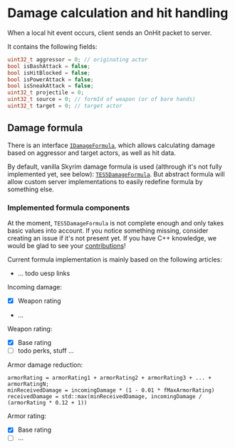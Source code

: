 # Damage calculation and hit handling

When a local hit event occurs, client sends an OnHit packet to server.

It contains the following fields:
```c++
uint32_t aggressor = 0; // originating actor
bool isBashAttack = false;
bool isHitBlocked = false;
bool isPowerAttack = false;
bool isSneakAttack = false;
uint32_t projectile = 0;
uint32_t source = 0; // formId of weapon (or of bare hands)
uint32_t target = 0; // target actor
```

## Damage formula

There is an interface
[`IDamageFormula`](https://github.com/skyrim-multiplayer/skymp/blob/main/skymp5-server/cpp/server_guest_lib/formulas/IDamageFormula.h),
which allows calculating damage based on aggressor and target actors, as well as hit data.

By default, vanilla Skyrim damage formula is used (althrough it's not fully
implemented yet, see below):
[`TES5DamageFormula`](https://github.com/skyrim-multiplayer/skymp/blob/main/skymp5-server/cpp/server_guest_lib/formulas/TES5DamageFormula.cpp).
But abstract formula will allow custom server implementations to easily redefine
formula by something else.

### Implemented formula components

At the moment, `TES5DamageFormula` is not complete enough and only takes basic
values into account. If you notice something missing, consider creating an
issue if it's not present yet. If you have C++ knowledge, we would be glad to
see your [contributions](https://github.com/skyrim-multiplayer/skymp/blob/main/CONTRIBUTING.md)!

Current formula implementation is mainly based on the following articles:
* ... todo uesp links

Incoming damage:
- [x] Weapon rating
- ...

Weapon rating:
- [x] Base rating
- [ ] todo perks, stuff ...

Armor damage reduction:
```
armorRating = armorRating1 + armorRating2 + armorRating3 + ... + armorRatingN;
minReceivedDamage = incomingDamage * (1 - 0.01 * fMaxArmorRating)
receivedDamage = std::max(minReceivedDamage, incomingDamage / (armorRating * 0.12 + 1))
```

Armor rating:
- [x] Base rating
- [ ] ...
